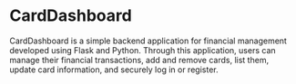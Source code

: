 # CardDashboard
CardDashboard is a simple backend application for financial management developed using Flask and Python. Through this application, users can manage their financial transactions, add and remove cards, list them, update card information, and securely log in or register.
